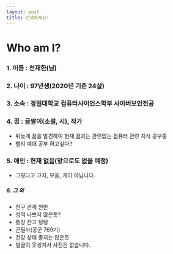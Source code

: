 ```yaml
---
layout: post
title: 안녕하세요!
---
```

# Who am I?
### 1. 이름 : 천재한(남)
### 2. 나이 : 97년생(2020년 기준 24살)
### 3. 소속 : 경일대학교 컴퓨터사이언스학부 사이버보안전공
### 4. 꿈 : 글팔이(소설, 시), 작가
 + 뒤늦게 꿈을 발견하여 현재 꿈과는 관련없는 컴퓨터 관련 지식 공부중
 + 빨리 예대 공부 하고싶다!!
### 5. 애인 : 현재 없음(앞으로도 없을 예정)
 + 그렇다고 고자, 모쏠, 게이 아닙니다.  
##### 6. 그 외
 + 친구 관계 원만
 + 성격 나쁘지 않은듯?
 + 통장 잔고 텅텅
 + 군필자(공군 769기)
 + 건강 상태 좋지는 않은듯
 + 얼굴이 못생겨서 사진은 없습니다.
